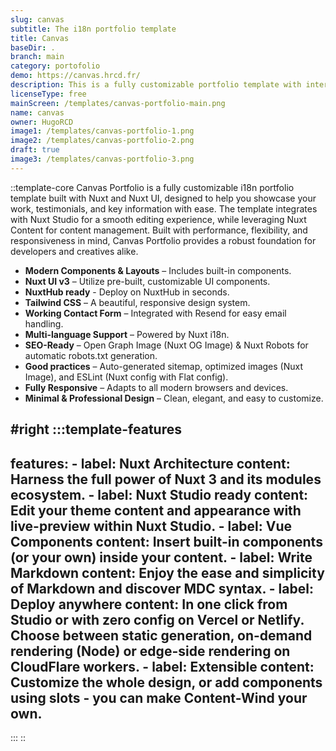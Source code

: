 ```yaml
---
slug: canvas
subtitle: The i18n portfolio template
title: Canvas
baseDir: .
branch: main
category: portofolio
demo: https://canvas.hrcd.fr/
description: This is a fully customizable portfolio template with internationalization.
licenseType: free
mainScreen: /templates/canvas-portfolio-main.png
name: canvas
owner: HugoRCD
image1: /templates/canvas-portfolio-1.png
image2: /templates/canvas-portfolio-2.png
draft: true
image3: /templates/canvas-portfolio-3.png
---
```


::template-core
Canvas Portfolio is a fully customizable i18n portfolio template built with Nuxt and Nuxt UI, designed to help you showcase your work, testimonials, and key information with ease. The template integrates with Nuxt Studio for a smooth editing experience, while leveraging Nuxt Content for content management. Built with performance, flexibility, and responsiveness in mind, Canvas Portfolio provides a robust foundation for developers and creatives alike.

- **Modern Components & Layouts** – Includes built-in components.
- **Nuxt UI v3** – Utilize pre-built, customizable UI components.
- **NuxtHub ready** - Deploy on NuxtHub in seconds.
- **Tailwind CSS** – A beautiful, responsive design system.
- **Working Contact Form** – Integrated with Resend for easy email handling.
- **Multi-language Support** – Powered by Nuxt i18n.
- **SEO-Ready** – Open Graph Image (Nuxt OG Image) & Nuxt Robots for automatic robots.txt generation.
- **Good practices** – Auto-generated sitemap, optimized images (Nuxt Image), and ESLint (Nuxt config with Flat config).
- **Fully Responsive** – Adapts to all modern browsers and devices.
- **Minimal & Professional Design** – Clean, elegant, and easy to customize.

#right
  :::template-features
  ---
  features:
    - label: Nuxt Architecture
      content: Harness the full power of Nuxt 3 and its modules ecosystem.
    - label: Nuxt Studio ready
      content: Edit your theme content and appearance with live-preview within Nuxt
        Studio.
    - label: Vue Components
      content: Insert built-in components (or your own) inside your content.
    - label: Write Markdown
      content: Enjoy the ease and simplicity of Markdown and discover MDC syntax.
    - label: Deploy anywhere
      content: In one click from Studio or with zero config on Vercel or Netlify.
        Choose between static generation, on-demand rendering (Node) or edge-side
        rendering on CloudFlare workers.
    - label: Extensible
      content: Customize the whole design, or add components using slots - you can
        make Content-Wind your own.
  ---
  :::
::
